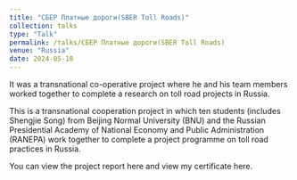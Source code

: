 ```yaml
---
title: "СБЕР Платные дороги(SBER Toll Roads)"
collection: talks
type: "Talk"
permalink: /talks/СБЕР Платные дороги(SBER Toll Roads)
venue: "Russia"
date: 2024-05-10
---
```


It was a transnational co-operative project where he and his team members worked together to complete a research on toll road projects in Russia.

This is a transnational cooperation project in which ten students (includes Shengjie Song) from Beijing Normal University (BNU) and the Russian Presidential Academy of National Economy and Public Administration (RANEPA) work together to complete a project programme on toll road practices in Russia. 

You can view the project report here and view my certificate here.
